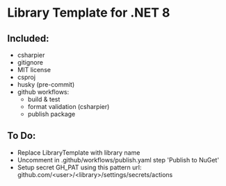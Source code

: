 # Library Template for .NET 8

## Included:
- csharpier
- gitignore
- MIT license
- csproj
- husky (pre-commit)
- github workflows:
  - build & test
  - format validation (csharpier)
  - publish package

## To Do:
- Replace LibraryTemplate with library name
- Uncomment in .github/workflows/publish.yaml step 'Publish to NuGet'
- Setup secret GH_PAT using this pattern url:
github.com/\<user\>/\<library\>/settings/secrets/actions
